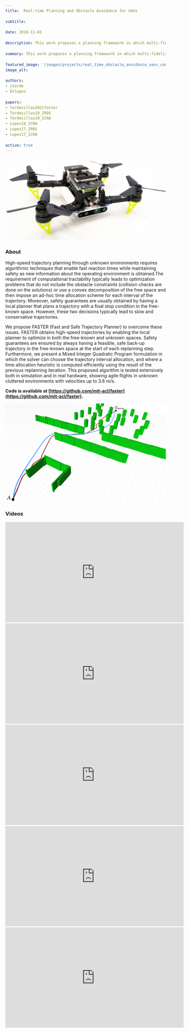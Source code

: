 ```yaml
---
title:  Real-time Planning and Obstacle Avoidance for UAVs

subtitle:

date: 2018-11-01

description: This work proposes a planning framework in which multi-fidelity models are used to reduce the discrepancy between the local and global planner.

summary: This work proposes a planning framework in which multi-fidelity models are used to reduce the discrepancy between the local and global planner.

featured_image: '/images/projects/real_time_obstacle_avoidance_uavs_comparison.png'
image_alt: 

authors:
- jtorde
- btlopez

papers:
- tordesillas2021faster
- Tordesillas19_IROS
- Tordesillas19_ICRA
- Lopez18_ICRA
- Lopez17_IROS
- Lopez17_ICRA

active: true
---
```


![](/images/projects/uav_planning_drone.jpg)

### About

High-speed trajectory planning through unknown environments requires algorithmic techniques that enable fast reaction times while maintaining safety as new information about the operating environment is obtained.The requirement of computational tractability typically leads to optimization problems that do not include the obstacle constraints (collision checks are done on the solutions) or use a convex decomposition of the free space and then impose an ad-hoc time allocation scheme for each interval of the trajectory. Moreover, safety guarantees are usually obtained by having a local planner that plans a trajectory with a final stop condition in the free-known space. However, these two decisions typically lead to slow and conservative trajectories.

We propose FASTER (Fast and Safe Trajectory Planner) to overcome these issues. FASTER obtains high-speed trajectories by enabling the local planner to optimize in both the free-known and unknown spaces. Safety guarantees are ensured by always having a feasible, safe back-up trajectory in the free-known space at the start of each replanning step. Furthermore, we present a Mixed Integer Quadratic Program formulation in which the solver can choose the trajectory interval allocation, and where a time allocation heuristic is computed efficiently using the result of the previous replanning iteration. This proposed algorithm is tested extensively both in simulation and in real hardware, showing agile flights in unknown cluttered environments with velocities up to 3.6 m/s.

**Code is available at [https://github.com/mit-acl/faster](https://github.com/mit-acl/faster).**

![](/images/projects/real_time_obstacle_avoidance_uavs_comparison.png)


### Videos
<iframe width="560" height="315" src="https://www.youtube.com/embed/gwV0YRs5IWs" frameborder="0" allow="accelerometer; autoplay; encrypted-media; gyroscope; picture-in-picture" allowfullscreen></iframe>

<iframe width="560" height="315" src="https://www.youtube.com/embed/E4V2_B8x-UI" frameborder="0" allow="accelerometer; autoplay; encrypted-media; gyroscope; picture-in-picture" allowfullscreen></iframe>

<iframe width="560" height="315" src="https://www.youtube.com/embed/m8HWggcqYf8" frameborder="0" allow="accelerometer; autoplay; encrypted-media; gyroscope; picture-in-picture" allowfullscreen></iframe>

<iframe width="560" height="315" src="https://www.youtube.com/embed/mqfgeuMezwg" frameborder="0" allow="accelerometer; autoplay; encrypted-media; gyroscope; picture-in-picture" allowfullscreen></iframe>

<iframe width="560" height="315" src="https://www.youtube.com/embed/dAFzohQGFhE" frameborder="0" allow="accelerometer; autoplay; encrypted-media; gyroscope; picture-in-picture" allowfullscreen></iframe>